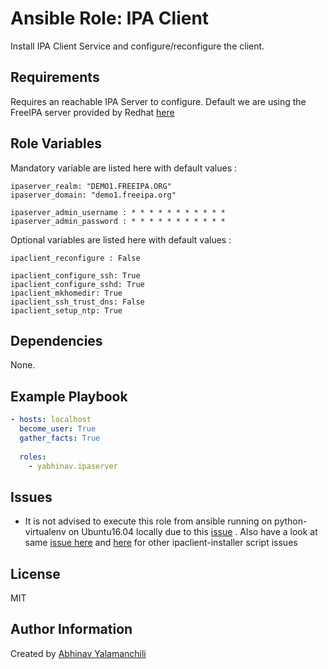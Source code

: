 Ansible Role: IPA Client
========================

Install IPA Client Service and configure/reconfigure the client.


Requirements
------------
Requires an reachable IPA Server to configure. Default we are using the FreeIPA server provided by Redhat [here](http://www.freeipa.org/page/Demo)


Role Variables
--------------
Mandatory variable are listed here with default values :

	ipaserver_realm: "DEMO1.FREEIPA.ORG"
	ipaserver_domain: "demo1.freeipa.org"

	ipaserver_admin_username : * * * * * * * * * * * 
	ipaserver_admin_password : * * * * * * * * * * * 


Optional variables are listed here with default values :

	ipaclient_reconfigure : False 

	ipaclient_configure_ssh: True
	ipaclient_configure_sshd: True
	ipaclient_mkhomedir: True
	ipaclient_ssh_trust_dns: False
	ipaclient_setup_ntp: True


Dependencies
------------

None.


Example Playbook
----------------

```yaml
- hosts: localhost
  become_user: True
  gather_facts: True
  
  roles:
    - yabhinav.ipaserver
```

Issues
------

- It is not advised to execute this role from ansible running on python-virtualenv on Ubuntu16.04 locally due to this [issue](https://github.com/pypa/virtualenv/issues/1022) . Also have a look at same [issue here](https://github.com/ansible/ansible/issues/21691) and [here](https://bugs.launchpad.net/ubuntu/+source/freeipa) for other ipaclient-installer script issues


License
-------

MIT


Author Information
------------------

Created by [Abhinav Yalamanchili](https://yabhinav.github.com)
